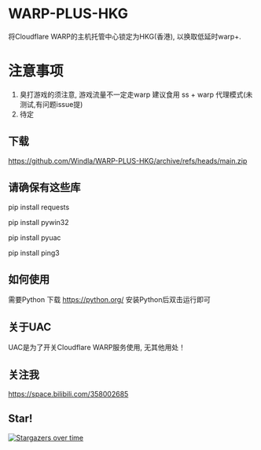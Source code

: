 # WARP-PLUS-HKG
  将Cloudflare WARP的主机托管中心锁定为HKG(香港), 以换取低延时warp+.
  
# 注意事项  
  1. 臭打游戏的须注意, 游戏流量不一定走warp
     建议食用 ss + warp 代理模式(未测试,有问题issue提)
  2. 待定

## 下载
  https://github.com/Windla/WARP-PLUS-HKG/archive/refs/heads/main.zip

## 请确保有这些库
pip install requests

pip install pywin32

pip install pyuac

pip install ping3

## 如何使用
  需要Python 下载 https://python.org/
  安装Python后双击运行即可

## 关于UAC
  UAC是为了开关Cloudflare WARP服务使用, 无其他用处！
  
## 关注我
  https://space.bilibili.com/358002685
## Star!

[![Stargazers over time](https://starchart.cc/Windla/WARP-PLUS-HKG.svg)](https://starchart.cc/Windla/WARP-PLUS-HKG)
